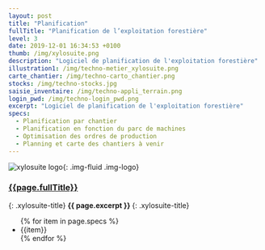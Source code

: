 ```yaml
---
layout: post
title: "Planification"
fullTitle: "Planification de l’exploitation forestière"
level: 3
date: 2019-12-01 16:34:53 +0100
thumb: /img/xylosuite.png
description: "Logiciel de planification de l'exploitation forestière"
illustration1: /img/techno-metier_xylosuite.png
carte_chantier: /img/techno-carto_chantier.png
stocks: /img/techno-stocks.jpg
saisie_inventaire: /img/techno-appli_terrain.png
login_pwd: /img/techno-login_pwd.png
excerpt: "Logiciel de planification de l'exploitation forestière"
specs:
  - Planification par chantier
  - Planification en fonction du parc de machines
  - Optimisation des ordres de production
  - Planning et carte des chantiers à venir
---
```


![xylosuite logo]({{page.thumb}}){: .img-fluid .img-logo}

### <a href='./intro#applis' class="text-dark"><i class="fas fa-chevron-left mr-2"></i>{{page.fullTitle}}</a>
{: .xylosuite-title}
<strong>{{ page.excerpt }} </strong>
{: .xylosuite-title}

<ul class="list-group mt-4">
{% for item in page.specs %}
  <li class="list-group-item">{{item}}</li>
{% endfor %}
</ul>

